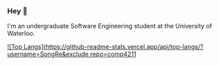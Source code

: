 ### Hey 👋

<!--
**SongRe/SongRe** is a ✨ _special_ ✨ repository because its `README.md` (this file) appears on your GitHub profile.
-->
I'm an undergraduate Software Engineering student at the University of Waterloo.

[![Top Langs](https://github-readme-stats.vercel.app/api/top-langs/?username=SongRe&exclude repo=comp4211](https://github.com/anuraghazra/github-readme-stats)

<!--
- 🔭 I’m currently working on ...
- 🌱 I’m currently learning ...
- 👯 I’m looking to collaborate on ...
- 🤔 I’m looking for help with ...
- 💬 Ask me about ...
- 📫 How to reach me: ...
- 😄 Pronouns: ...
- ⚡ Fun fact: ...
-->
